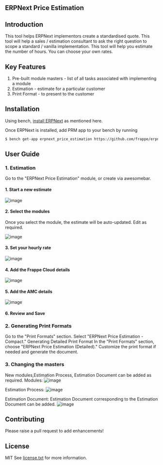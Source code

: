 ## ERPNext Price Estimation

## Introduction

This tool helps ERPNext implementors create a standardised quote. This tool will help a sales / estimation consultant to ask the right question to scope a standard / vanilla implementation. This tool will help you estimate the number of hours. You can choose your own rates.

## Key Features

1. Pre-built module masters - list of all tasks associated with implementing a module
2. Estimation - estimate for a particular customer
3. Print Format - to present to the customer

## Installation

Using bench, [install ERPNext](https://github.com/frappe/bench#installation) as mentioned here.

Once ERPNext is installed, add PRM app to your bench by running

```sh
$ bench get-app erpnext_price_estimation https://github.com/frappe/erpnext_price_estimation.git
```

## User Guide

### 1. Estimation

Go to the "ERPNext Price Estimation" module, or create via awesomebar.

#### 1. Start a new estimate

![image](https://github.com/frappe/erpnext_price_estimation/assets/27720465/51f164b3-7c6f-4eea-8969-362c4647a6bc)

#### 2. Select the modules

Once you select the module, the estimate will be auto-updated. Edit as required.

![image](https://github.com/frappe/erpnext_price_estimation/assets/27720465/374021c6-fcd4-4ea0-8913-974670c3a9be)

#### 3. Set your hourly rate

![image](https://github.com/frappe/erpnext_price_estimation/assets/27720465/fa916efa-d358-4b84-995e-596a74ce25ee)

#### 4. Add the Frappe Cloud details

![image](https://github.com/frappe/erpnext_price_estimation/assets/27720465/899a51ea-ef8e-44b1-813b-49a7d8a82f8d)

#### 5. Add the AMC details

![image](https://github.com/frappe/erpnext_price_estimation/assets/27720465/64c8a7a1-d53a-42b8-bc68-14b5d47cdf87)

#### 6. Review and Save

### 2. Generating Print Formats

Go to the "Print Formats" section.
Select "ERPNext Price Estimation - Compact."
Generating Detailed Print Format
In the "Print Formats" section, choose "ERPNext Price Estimation (Detailed)."
Customize the print format if needed and generate the document.

### 3. Changing the masters
New modules,Estimation Process, Estimation Document  can be added as required.
Modules:
![image](https://github.com/frappe/erpnext_price_estimation/assets/27720465/40b75d42-cfb0-4b62-8ab1-ce24e75f5a8f)

Estimation Process:
![image](https://github.com/frappe/erpnext_price_estimation/assets/27720465/d760c335-1672-477c-acb2-59b92193e8b8)

Estimation Document:
Estimation Document corresponding to the Estimation Document can be added.
![image](https://github.com/frappe/erpnext_price_estimation/assets/27720465/7fd8a2d5-f287-4e23-9c69-e93d7ce73c40)







## Contributing

Please raise a pull request to add enhancements!

## License

MIT See [license.txt](https://github.com/frappe/partner_relationship_management/blob/main/license.txt) for more information.
